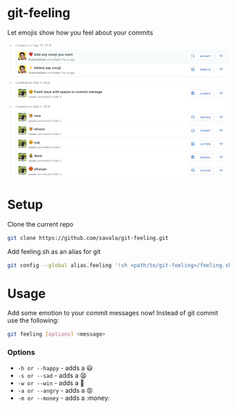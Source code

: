 # git-feeling
Let emojis show how you feel about your commits

![Showcase](https://github.com/savala/git-feeling/blob/master/screenshots/screenshot.png)

# Setup
Clone the current repo


```sh
git clone https://github.com/savala/git-feeling.git
```


Add feeling.sh as an alias for git


```sh
git config --global alias.feeling '!sh <path/to/git-feeling>/feeling.sh'
```


# Usage
Add some emotion to your commit messages now! Instead of git commit use the following:


```sh
git feeling [options] <message>
```


### Options
* `-h or --happy` - adds a :smiley:
* `-s or --sad` - adds a :tired_face:
* `-w or --win` - adds a :beer:
* `-a or --angry` - adds a :rage:
* `-m or --money` - adds a :money:
